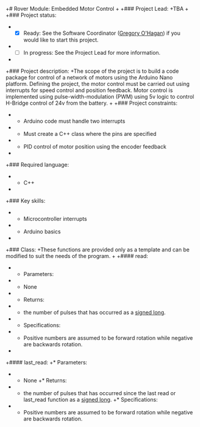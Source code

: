 +# Rover Module: Embedded Motor Control
 +
 +### Project Lead:
 +TBA
 +
 +### Project status:
 + - [x] Ready: See the Software Coordinator ([Gregory O'Hagan](https://github.com/Gregory-OHagan)) if you would like to start this project.
 + - [ ] In progress: See the Project Lead for more information.
 +
 +### Project description:
 +The scope of the project is to build a code package for control of a network of motors using the Arduino Nano platform.  Defining the project, the motor control must be carried out using interrupts for speed control and position feedback.  Motor control is implemented using pulse-width-modulation (PWM) using 5v logic to control H-Bridge control of 24v from the battery.
 +
 +### Project constraints:
 + * Arduino code must handle two interrupts
 + * Must create a C++ class where the pins are specified
 + * PID control of motor position using the encoder feedback
 +
 +### Required language:
 + * C++
 +
 +### Key skills:
 + * Microcontroller interrupts
 + * Arduino basics 
 +
 +### Class:
 +These functions are provided only as a template and can be modified to suit the needs of the program.
 +
 +#### read:
 + * Parameters:
 +   * None
 + * Returns:
 +   * the number of pulses that has occurred as a [signed long](https://learn.sparkfun.com/tutorials/data-types-in-arduino).
 + * Specifications:
 +   * Positive numbers are assumed to be forward rotation while negative are backwards rotation.
 +
 +#### last_read:
 +* Parameters:
 +  * None
 +* Returns:
 +  * the number of pulses that has occurred since the last read or last_read function as a [signed long](https://learn.sparkfun.com/tutorials/data-types-in-arduino).
 +* Specifications:
 +  * Positive numbers are assumed to be forward rotation while negative are backwards rotation.